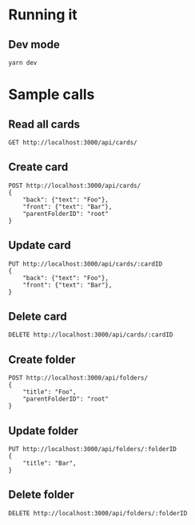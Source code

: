 # Running it

## Dev mode

```
yarn dev
```

# Sample calls

## Read all cards

```
GET http://localhost:3000/api/cards/
```

## Create card

```
POST http://localhost:3000/api/cards/
{
	"back": {"text": "Foo"},
	"front": {"text": "Bar"},
	"parentFolderID": "root"
}
```

## Update card

```
PUT http://localhost:3000/api/cards/:cardID
{
	"back": {"text": "Foo"},
	"front": {"text": "Bar"},
}
```

## Delete card

```
DELETE http://localhost:3000/api/cards/:cardID
```

## Create folder

```
POST http://localhost:3000/api/folders/
{
	"title": "Foo",
	"parentFolderID": "root"
}
```

## Update folder

```
PUT http://localhost:3000/api/folders/:folderID
{
	"title": "Bar",
}
```

## Delete folder

```
DELETE http://localhost:3000/api/folders/:folderID
```
